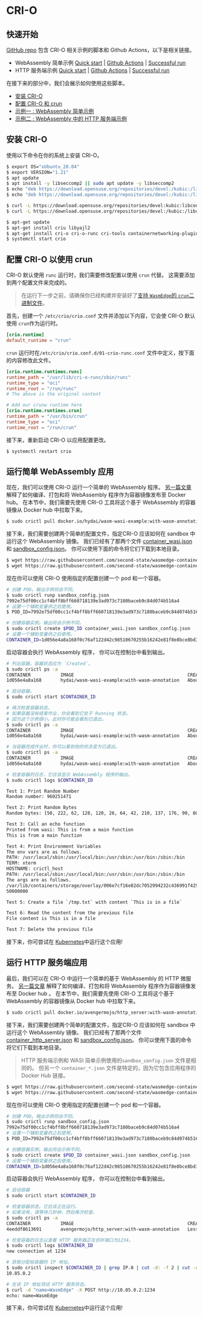 # CRI-O

## 快速开始

 [GitHub repo](https://github.com/second-state/wasmedge-containers-examples/) 包含 CRI-O 相关示例的脚本和 Github Actions，以下是相关链接。

* WebAssembly 简单示例  [Quick start](https://github.com/second-state/wasmedge-containers-examples/blob/main/crio/README.md) | [Github Actions](https://github.com/second-state/wasmedge-containers-examples/blob/main/.github/workflows/crio.yml) | [Successful run](https://github.com/second-state/wasmedge-containers-examples/runs/4317457300?check_suite_focus=true#step:4:37)
* HTTP 服务端示例 [Quick start](https://github.com/second-state/wasmedge-containers-examples/blob/main/crio/http_server/README.md) | [Github Actions](https://github.com/second-state/wasmedge-containers-examples/blob/main/.github/workflows/crio-server.yml) | [Successful run](https://github.com/second-state/wasmedge-containers-examples/runs/4317457313?check_suite_focus=true#step:4:54)

在接下来的部分中，我们会展示如何使用这些脚本。

* [安装 CRI-O](#安装-cri-o)
* [配置 CRI-O 和 crun](#配置-CRI-O-以使用-crun)
* [示例一 :  WebAssembly 简单示例](#运行简单-WebAssembly-应用)
* [示例二 : WebAssembly 中的 HTTP 服务端示例](#运行-HTTP-服务端应用)

## 安装 CRI-O

使用以下命令在你的系统上安装 CRI-O。

```bash
$ export OS="xUbuntu_20.04"
$ export VERSION="1.21"
$ apt update
$ apt install -y libseccomp2 || sudo apt update -y libseccomp2
$ echo "deb https://download.opensuse.org/repositories/devel:/kubic:/libcontainers:/stable/$OS/ /" > /etc/apt/sources.list.d/devel:kubic:libcontainers:stable.list
$ echo "deb https://download.opensuse.org/repositories/devel:/kubic:/libcontainers:/stable:/cri-o:/$VERSION/$OS/ /" > /etc/apt/sources.list.d/devel:kubic:libcontainers:stable:cri-o:$VERSION.list

$ curl -L https://download.opensuse.org/repositories/devel:kubic:libcontainers:stable:cri-o:$VERSION/$OS/Release.key | apt-key add -
$ curl -L https://download.opensuse.org/repositories/devel:/kubic:/libcontainers:/stable/$OS/Release.key | apt-key add -

$ apt-get update
$ apt-get install criu libyajl2
$ apt-get install cri-o cri-o-runc cri-tools containernetworking-plugins
$ systemctl start crio
```

## 配置 CRI-O 以使用 crun

CRI-O 默认使用 `runc` 运行时，我们需要修改配置以使用 `crun` 代替。
这需要添加到两个配置文件来完成的。

>在运行下一步之前，请确保你已经构建并安装好了[支持 `WasmEdge`的 `crun`二进制文件](../container/crun.md)。 

首先，创建一个 `/etc/crio/crio.conf` 文件并添加以下内容，它会使 CRI-O 默认使用 `crun`作为运行时。

```conf
[crio.runtime]
default_runtime = "crun"
```

`crun` 运行时在`/etc/crio/crio.conf.d/01-crio-runc.conf` 文件中定义，按下面的内容修改此文件。

```conf
[crio.runtime.runtimes.runc]
runtime_path = "/usr/lib/cri-o-runc/sbin/runc"
runtime_type = "oci"
runtime_root = "/run/runc"
# The above is the original content

# Add our crunw runtime here
[crio.runtime.runtimes.crun]
runtime_path = "/usr/bin/crun"
runtime_type = "oci"
runtime_root = "/run/crun"
```

接下来，重新启动 CRI-O 以应用配置更改。

```bash
$ systemctl restart crio
```

## 运行简单 WebAssembly 应用

现在，我们可以使用 CRI-O 运行一个简单的 WebAssembly 程序。
[另一篇文章](../demo/wasi.md) 解释了如何编译、打包和将 WebAssembly 程序作为容器镜像发布至 Docker hub。
在本节中，我们需要先使用 CRI-O 工具将这个基于 WebAssembly 的容器镜像从 Docker hub 中拉取下来。

```bash
$ sudo crictl pull docker.io/hydai/wasm-wasi-example:with-wasm-annotation
```

接下来，我们需要创建两个简单的配置文件，指定CRI-O 应该如何在 sandbox 中运行这个 WebAssembly 镜像。 我们已经有了那两个文件 [container_wasi.json](https://github.com/second-state/wasmedge-containers-examples/blob/main/crio/container_wasi.json) 和 [sandbox_config.json](https://github.com/second-state/wasmedge-containers-examples/blob/main/crio/sandbox_config.json)。
你可以使用下面的命令将它们下载到本地目录。

```bash
$ wget https://raw.githubusercontent.com/second-state/wasmedge-containers-examples/main/crio/sandbox_config.json
$ wget https://raw.githubusercontent.com/second-state/wasmedge-containers-examples/main/crio/container_wasi.json
```

现在你可以使用 CRI-O 使用指定的配置创建一个 pod 和一个容器。

```bash
# 创建 POD。输出示例将会不同。
$ sudo crictl runp sandbox_config.json
7992e75df00cc1cf4bff8bff660718139e3ad973c7180baceb9c84d074b516a4
# 设置一个辅助变量供之后使用。
$ POD_ID=7992e75df00cc1cf4bff8bff660718139e3ad973c7180baceb9c84d074b516a4

# 创建容器实例。输出将会示例不同。
$ sudo crictl create $POD_ID container_wasi.json sandbox_config.json
# 设置一个辅助变量供之后使用。
CONTAINER_ID=1d056e4a8a168f0c76af122d42c98510670255b16242e81f8e8bce8bd3a4476f
```

启动容器会执行 WebAssembly 程序， 你可以在控制台中看到输出。

```bash
# 列出容器，容器状态应为 `Created`。
$ sudo crictl ps -a
CONTAINER           IMAGE                                          CREATED              STATE               NAME                     ATTEMPT             POD ID
1d056e4a8a168       hydai/wasm-wasi-example:with-wasm-annotation   About a minute ago   Created             podsandbox1-wasm-wasi   0                   7992e75df00cc

# 启动容器。
$ sudo crictl start $CONTAINER_ID

# 再次检查容器状态。
# 如果容器没有结束作业，你会看到它处于 Running 状态。
# 因为这个示例很小。此时你可能会看到已退出。
$ sudo crictl ps -a
CONTAINER           IMAGE                                          CREATED              STATE               NAME                     ATTEMPT             POD ID
1d056e4a8a168       hydai/wasm-wasi-example:with-wasm-annotation   About a minute ago   Running             podsandbox1-wasm-wasi   0                   7992e75df00cc

# 当容器完成作业时，你可以看到他的状态变为已退出。
$ sudo crictl ps -a
CONTAINER           IMAGE                                          CREATED              STATE               NAME                     ATTEMPT             POD ID
1d056e4a8a168       hydai/wasm-wasi-example:with-wasm-annotation   About a minute ago   Exited              podsandbox1-wasm-wasi   0                   7992e75df00cc

# 检查容器的日志，它应该显示 WebAssembly 程序的输出。
$ sudo crictl logs $CONTAINER_ID

Test 1: Print Random Number
Random number: 960251471

Test 2: Print Random Bytes
Random bytes: [50, 222, 62, 128, 120, 26, 64, 42, 210, 137, 176, 90, 60, 24, 183, 56, 150, 35, 209, 211, 141, 146, 2, 61, 215, 167, 194, 1, 15, 44, 156, 27, 179, 23, 241, 138, 71, 32, 173, 159, 180, 21, 198, 197, 247, 80, 35, 75, 245, 31, 6, 246, 23, 54, 9, 192, 3, 103, 72, 186, 39, 182, 248, 80, 146, 70, 244, 28, 166, 197, 17, 42, 109, 245, 83, 35, 106, 130, 233, 143, 90, 78, 155, 29, 230, 34, 58, 49, 234, 230, 145, 119, 83, 44, 111, 57, 164, 82, 120, 183, 194, 201, 133, 106, 3, 73, 164, 155, 224, 218, 73, 31, 54, 28, 124, 2, 38, 253, 114, 222, 217, 202, 59, 138, 155, 71, 178, 113]

Test 3: Call an echo function
Printed from wasi: This is from a main function
This is from a main function

Test 4: Print Environment Variables
The env vars are as follows.
PATH: /usr/local/sbin:/usr/local/bin:/usr/sbin:/usr/bin:/sbin:/bin
TERM: xterm
HOSTNAME: crictl_host
PATH: /usr/local/sbin:/usr/local/bin:/usr/sbin:/usr/bin:/sbin:/bin
The args are as follows.
/var/lib/containers/storage/overlay/006e7cf16e82dc7052994232c436991f429109edea14a8437e74f601b5ee1e83/merged/wasi_example_main.wasm
50000000

Test 5: Create a file `/tmp.txt` with content `This is in a file`

Test 6: Read the content from the previous file
File content is This is in a file

Test 7: Delete the previous file
```

接下来，你可尝试在 [Kubernetes](../../kubernetes/kubernetes.md)中运行这个应用!

##  **运行 HTTP 服务端应用**

最后，我们可以在 CRI-O 中运行一个简单的基于 WebAssembly 的 HTTP 微服务。
[另一篇文章](../demo/server.md) 解释了如何编译、打包和将 WebAssembly 程序作为容器镜像发布至 Docker hub 。
在本节中，我们需要先使用 CRI-O 工具将这个基于 WebAssembly 的容器镜像从 Docker hub 中拉取下来。

```bash
$ sudo crictl pull docker.io/avengermojo/http_server:with-wasm-annotation
```

接下来，我们需要创建两个简单的配置文件，指定CRI-O 应该如何在 sandbox 中运行这个 WebAssembly 镜像。 我们已经有了那两个文件  [container_http_server.json](https://raw.githubusercontent.com/second-state/wasmedge-containers-examples/main/crio/http_server/container_http_server.json) 和 [sandbox_config.json](https://github.com/second-state/wasmedge-containers-examples/blob/main/crio/sandbox_config.json)。
你可以使用下面的命令将它们下载到本地目录。

> HTTP 服务端示例和 WASI 简单示例使用的`sandbox_config.json` 文件是相同的。 但另一个 `container_*.json` 文件是特定的，因为它包含应用程序的 Docker Hub 链接。

```bash
$ wget https://raw.githubusercontent.com/second-state/wasmedge-containers-examples/main/crio/sandbox_config.json
$ wget https://raw.githubusercontent.com/second-state/wasmedge-containers-examples/main/crio/http_server/container_http_server.json
```

现在你可以使用 CRI-O 使用指定的配置创建一个 pod 和一个容器。

```bash
# 创建 POD。输出示例将会不同。
$ sudo crictl runp sandbox_config.json
7992e75df00cc1cf4bff8bff660718139e3ad973c7180baceb9c84d074b516a4
# 设置一个辅助变量供之后使用。
$ POD_ID=7992e75df00cc1cf4bff8bff660718139e3ad973c7180baceb9c84d074b516a4

# 创建容器实例。输出将会示例不同。
$ sudo crictl create $POD_ID container_wasi.json sandbox_config.json
# 设置一个辅助变量供之后使用。
CONTAINER_ID=1d056e4a8a168f0c76af122d42c98510670255b16242e81f8e8bce8bd3a4476f
```

启动容器会执行 WebAssembly 程序， 你可以在控制台中看到输出。

```bash
# 启动容器
$ sudo crictl start $CONTAINER_ID

# 检查容器状态。它应该正在运行。
# 如果没有，请等待几秒钟，然后再次检查。
$ sudo crictl ps -a
CONTAINER           IMAGE                                          CREATED                  STATE               NAME                ATTEMPT             POD ID
4eeddf8613691       avengermojo/http_server:with-wasm-annotation   Less than a second ago   Running             http_server         0                   1d84f30e7012e

# 检查容器的日志以查看 HTTP 服务器正在侦听端口为1234。
$ sudo crictl logs $CONTAINER_ID
new connection at 1234

# 获取分配给容器的 IP 地址。
$ sudo crictl inspect $CONTAINER_ID | grep IP.0 | cut -d: -f 2 | cut -d'"' -f 2
10.85.0.2

# 在该 IP 地址测试 HTTP 服务状态。
$ curl -d "name=WasmEdge" -X POST http://10.85.0.2:1234
echo: name=WasmEdge
```

接下来，你可尝试在 [Kubernetes](../../kubernetes/kubernetes.md)中运行这个应用!

